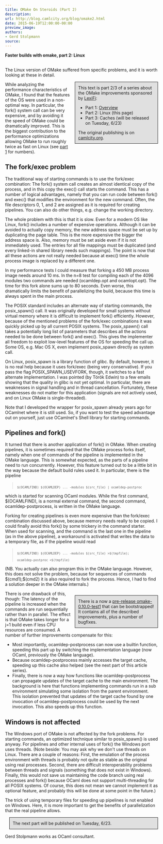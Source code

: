 ```yaml
---
title: OMake On Steroids (Part 2)
description:
url: http://blog.camlcity.org/blog/omake2.html
date: 2015-06-19T12:00:00-00:00
preview_image:
authors:
- Gerd Stolpmann
source:
---
```




<div>
  <b>Faster builds with omake, part 2: Linux</b><br/>&nbsp;
</div>

<div>
  
The Linux version of OMake suffered from specific problems, and it is
worth looking at these in detail.

</div>

<div>
  
<div style="float:right; width:50%; border: 1px solid black; padding: 10px; margin-left: 1em; margin-bottom: 1em; background-color: #E0E0E0">
This text is part 2/3 of a series about the OMake improvements
sponsored by <a href="http://lexifi.com">LexiFi</a>:
<ul>
  <li>Part 1: <a href="http://blog.camlcity.org/blog/omake1.html">Overview</a>
  </li><li>Part 2: Linux (this page)
  </li><li>Part 3: Caches (will be released on Tuesday, 6/23)
</li></ul>
The original publishing is on <a href="http://blog.camlcity.org/blog">camlcity.org</a>.
</div>
<p>While analyzing the performance characteristics of OMake, I found
that the features of the OS were used in a non-optimal way. In
particular, the fork() system call can be very expensive, and by
avoiding it the speed of OMake could be dramatically improved. This is
the biggest contribution to the performance optimizations allowing
OMake to run roughly twice as fast on Linux
(see <a href="http://blog.camlcity.org/blog/omake1.html">part 1</a> for numbers).

</p><h2>The fork/exec problem</h2>
<p>
The traditional way of starting commands is to use the fork/exec
combination: The fork() system call creates an almost identical copy
of the process, and in this copy the exec() call starts the
command. This has a number of logical advantages, namely that you can
run code between fork() and exec() that modifies the environment for
the new command. Often, the file descriptors 0, 1, and 2 are assigned
as it is required for creating pipelines. You can also do other
things, e.g. change the working directory.

</p><p>
The whole problem with this is that it is slow. Even for a modern OS
like Linux, fork() includes a number of expensive operations. Although
it can be avoided to actually copy memory, the new address space must
be set up by duplicating the page table. This is the more expensive the
bigger the address space is. Also, memory must be set aside even if it
is not immediately used. The entries for all file mappings must be
duplicated (and every linked-in shared library needs such mappings).
The point is now that all these actions are not really needed because
at exec() time the whole process image is replaced by a different one.

</p><p>
In my performance tests I could measure that forking a 450 MB process
image needs around 10 ms. In the n=8 test for compiling each of the
4096 modules two commands are needed (ocamldep.opt and ocamlopt.opt).
The time for this fork alone sums up to 80 seconds. Even worse, this
dramatically limits the benefit of parallelizing the build, because
this time is always spent in the main process.

</p><p>
The POSIX standard includes an alternate way of starting commands, the
posix_spawn() call. It was originally developed for small systems
without virtual memory where it is difficult to implement fork()
efficiently. However, because of the mentioned problems of the
fork/exec combinations it was quickly picked up by all current POSIX
systems.  The posix_spawn() call takes a potentially long list of
parameters that describes all the actions needed to be done between
fork() and exec().  This gives the implementer all freedom to exploit
low-level features of the OS for speeding the call up. Some OS, e.g.
Mac OS X, even implement posix_spawn directly as system call.

</p><p>
On Linux, posix_spawn is a library function of glibc. By default,
however, it is no real help because it uses fork/exec (being very
conservative).  If you pass the flag POSIX_SPAWN_USEVFORK, though, it
switches to a fast alternate implementation. I was pointed (by T&ouml;r&ouml;k
Edwin) to a few emails showing that the quality in glibc is not yet
optimal. In particular, there are weaknesses in signal handling and in
thread cancellation. Fortunately, these weaknesses do not matter for
this application (signals are not actively used, and on Linux OMake is
single-threaded).

</p><p>
Note that I developed the wrapper for posix_spawn already years ago
for OCamlnet where it is still used. So, if you want to test the speed
advantage out on yourself, just use OCamlnet's Shell library for
starting commands.

</p><h2>Pipelines and fork()</h2>

<p>It turned that there is another application of fork() in OMake. When
creating pipelines, it is sometimes required that the OMake process
forks itself, namely when one of commands of the pipeline is
implemented in the OMake language. This is somewhat expected, as the
parts of a pipeline need to run concurrently. However, this feature
turned out to be a little bit in the way because the default build
rules used it. In particular, there is the pipeline

</p><blockquote>
<code><small>
$(OCAMLFIND) $(OCAMLDEP) ... -modules $(src_file) | ocamldep-postproc
</small></code>
</blockquote>

which is started for scanning OCaml modules. While the first command,
$(OCAMLFIND), is a normal external command, the second command,
ocamldep-postprocess, is written in the OMake language.

<p>Forking for creating pipelines is even more expensive than the
fork/exec combination discussed above, because memory needs really to
be copied. I could finally avoid this fork() by some trickery in the
command starter. When used for scanning, and the command is the last one
in the pipeline (as in the above pipeline), a workaround is activated
that writes the data to a temporary file, as if the pipeline would read

</p><blockquote>
<code><small>
$(OCAMLFIND) $(OCAMLDEP) ... -modules $(src_file) &gt;$(tmpfile);<br/>
ocamldep-postproc &lt;$(tmpfile)
</small></code>
</blockquote>

<p>(NB. You actually can also program this in the OMake language. However,
this does not solve the problem, because for sequences of commands
$(cmd1);$(cmd2) it is also required to fork the process. Hence, I had to
find a solution deeper in the OMake internals.)

</p><div style="float:right; width:50%; border: 1px solid black; padding: 10px; margin-left: 1em; margin-top: 1em; background-color: #E0E0E0">
There is a now a <a href="https://github.com/gerdstolpmann/omake-fork/tags">pre-release omake-0.10.0-test1</a> that can be bootstrapped! It contains all
of the described improvements, plus a number of bugfixes.
</div>

<p>There is one drawback of this, though: The latency of the pipeline is
increased when the commands are run sequentially rather than in parallel.
The effect is that OMake takes longer for a j=1 build even if less CPU
resources are consumed. A number of further improvements compensate for
this:

</p><ul>
  <li>Most importantly, ocamldep-postprocess can now use a builtin function,
      speeding this part up by switching the implementation language (now
      OCaml, previously the OMake language).
  </li><li>Because ocamldep-postprocess mainly accesses the target cache,
      speeding up this cache also helped (see the next part of this
      article series).
  </li><li>Finally, there is now a way how functions like ocamldep-postprocess
      can propagate updates of the target cache to the main environment.
      The background is here that functions implementing commands run in
      a sub environment simulating some isolation from the parent
      environment. This isolation prevented that updates of the target
      cache found by one invocation of ocamldep-postprocess could be used
      by the next invocation. This also speeds up this function.
</li></ul>

<h2>Windows is not affected</h2>

<p>The Windows port of OMake is not affected by the fork problems. For
starting commands, an optimized technique similar to posix_spawn() is
used anyway. For pipelines and other internal uses of fork() the
Windows port uses threads. (Note beside: You may ask why we don't use
threads on Linux. There are a couple of reasons: First, the emulation
of the process environment with threads is probably not quite as
stable as the original using real processes. Second, there are
difficult interoperability problems between threads and signals
(something that does not exist in Windows).  Finally, this would not
save us maintaining the code branch using real processes and fork()
because OCaml does not support multi-threading for all POSIX systems.
Of course, this does not mean we cannot implement it as optional
feature, and probably this will be done at some point in the future.)

</p><p>The trick of using temporary files for speeding up pipelines is not
enabled on Windows. Here, it is more important to get the benefits of
parallelization that the real pipeline allows.

</p><div style="border: 1px solid black; padding: 10px; margin-left: 1em; margin-bottom: 1em; background-color: #E0E0E0">
The next part will be published on Tuesday, 6/23.
</div>

<img src="http://blog.camlcity.org/files/img/blog/omake2_bug.gif" width="1" height="1"/>


</div>

<div>
  Gerd Stolpmann works as OCaml consultant.

</div>

<div>
  
</div>


          
